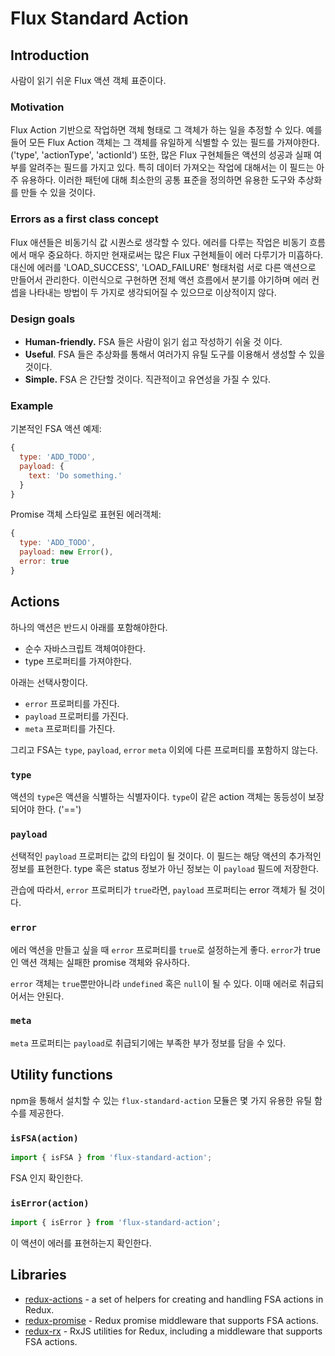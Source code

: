 Flux Standard Action
====================

## Introduction
사람이 읽기 쉬운 Flux 액션 객체 표준이다.

### Motivation
Flux Action 기반으로 작업하면 객체 형태로 그 객체가 하는 일을 추정할 수 있다. 예를 들어 모든 Flux Action 객체는 그 객체를 유일하게 식별할 수 있는 필드를 가져야한다. ('type', 'actionType', 'actionId') 또한, 많은 Flux 구현체들은 액션의 성공과 실패 여부를 알려주는 필드를 가지고 있다. 특히 데이터 가져오는 작업에 대해서는 이 필드는 아주 유용하다. 이러한 패턴에 대해 최소한의 공통 표준을 정의하면 유용한 도구와 추상화를 만들 수 있을 것이다.

### Errors as a first class concept
Flux 애션들은 비동기식 값 시퀀스로 생각할 수 있다. 에러를 다루는 작업은 비동기 흐름에서 매우 중요하다. 하지만 현재로써는 많은 Flux 구현체들이 에러 다루기가 미흡하다. 대신에 에러를 'LOAD_SUCCESS', 'LOAD_FAILURE' 형태처럼 서로 다른 액션으로 만들어서 관리한다. 이런식으로 구현하면 전체 액션 흐름에서 분기를 야기하며 에러 컨셉을 나타내는 방법이 두 가지로 생각되어질 수 있으므로 이상적이지 않다.

### Design goals

- **Human-friendly.** FSA 들은 사람이 읽기 쉽고 작성하기 쉬울 것 이다.
- **Useful**. FSA 들은 추상화를 통해서 여러가지 유틸 도구를 이용해서 생성할 수 있을 것이다.
- **Simple.** FSA 은 간단할 것이다. 직관적이고 유연성을 가질 수 있다.

### Example

기본적인 FSA 액션 예제:

```js
{
  type: 'ADD_TODO',
  payload: {
    text: 'Do something.'  
  }
}
```

Promise 객체 스타일로 표현된 에러객체:

```js
{
  type: 'ADD_TODO',
  payload: new Error(),
  error: true
}
```

## Actions

하나의 액션은 반드시 아래를 포함해야한다.

- 순수 자바스크립트 객체여야한다.
- type 프로퍼티를 가져야한다.

아래는 선택사항이다.

- `error` 프로퍼티를 가진다.
- `payload` 프로퍼티를 가진다.
- `meta` 프로퍼티를 가진다.

그리고 FSA는 `type`, `payload`, `error` `meta` 이외에 다른 프로퍼티를 포함하지 않는다.

### `type`
액션의 `type`은 액션을 식별하는 식별자이다. `type`이 같은 action 객체는 동등성이 보장되어야 한다. ('==')

### `payload`
선택적인 `payload` 프로퍼티는 값의 타입이 될 것이다. 이 필드는 해당 액션의 추가적인 정보를 표현한다. type 혹은 status 정보가 아닌 정보는 이 `payload` 필드에 저장한다.

관습에 따라서, `error` 프로퍼티가 `true`라면, `payload` 프로퍼티는 error 객체가 될 것이다.

### `error`
에러 액션을 만들고 싶을 때 `error` 프로퍼티를 `true`로 설정하는게 좋다.
`error`가 true인 액션 객체는 실패한 promise 객체와 유사하다.

`error` 객체는 `true`뿐만아니라 `undefined` 혹은 `null`이 될 수 있다. 이때 에러로 취급되어서는 안된다.

### `meta`
 `meta` 프로퍼티는 `payload`로 취급되기에는 부족한 부가 정보를 담을 수 있다.

## Utility functions


npm을 통해서 설치할 수 있는 `flux-standard-action` 모듈은 몇 가지 유용한 유틸 함수를 제공한다.

### `isFSA(action)`

```js
import { isFSA } from 'flux-standard-action';
```

FSA 인지 확인한다.


### `isError(action)`

```js
import { isError } from 'flux-standard-action';
```
이 액션이 에러를 표현하는지 확인한다.

## Libraries

- [redux-actions](https://github.com/acdlite/redux-actions) - a set of helpers for creating and handling FSA actions in Redux.
- [redux-promise](https://github.com/acdlite/redux-promise) - Redux promise middleware that supports FSA actions.
- [redux-rx](https://github.com/acdlite/redux-rx) - RxJS utilities for Redux, including a middleware that supports FSA actions.
